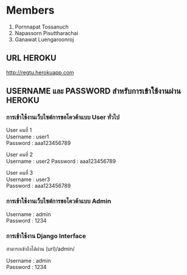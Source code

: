 # Members
1. Pornnapat Tossanuch
2. Napassorn Pisuttharachai
3. Ganawat Luengaroonroj

## URL HEROKU
http://regtu.herokuapp.com

## USERNAME และ PASSWORD สำหรับการเข้าใช้งานผ่าน HEROKU

### การเข้าใช้งานเว็บไซต์การขอโควต้าแบบ User ทั่วไป 

User คนที่ 1  
Username : user1  
Password : aaa123456789

User คนที่ 2  
Username : user2
Password : aaa123456789  
  
User คนที่ 3  
Username : user3  
Password : aaa123456789  

### การเข้าใช้งานเว็บไซต์การขอโควต้าแบบ Admin 

Username : admin  
Password : 1234

### การเข้าใช้งาน Django Interface
สามารถเข้าถึงได้ผ่าน (url)/admin/

Username : admin  
Password : 1234
